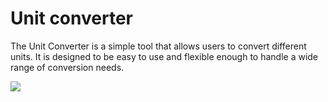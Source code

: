 # Unit converter

The Unit Converter is a simple tool that allows users to convert different units. It is designed to be easy to use and flexible enough to handle a wide range of conversion needs.

![](https://i.imgur.com/eX15Vv2.png)